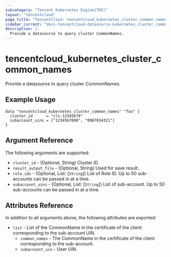 ```yaml
---
subcategory: "Tencent Kubernetes Engine(TKE)"
layout: "tencentcloud"
page_title: "TencentCloud: tencentcloud_kubernetes_cluster_common_names"
sidebar_current: "docs-tencentcloud-datasource-kubernetes_cluster_common_names"
description: |-
  Provide a datasource to query cluster CommonNames.
---
```


# tencentcloud_kubernetes_cluster_common_names

Provide a datasource to query cluster CommonNames.

## Example Usage

```hcl
data "tencentcloud_kubernetes_cluster_common_names" "foo" {
  cluster_id      = "cls-12345678"
  subaccount_uins = ["1234567890", "0987654321"]
}
```

## Argument Reference

The following arguments are supported:

* `cluster_id` - (Optional, String) Cluster ID.
* `result_output_file` - (Optional, String) Used for save result.
* `role_ids` - (Optional, List: [`String`]) List of Role ID. Up to 50 sub-accounts can be passed in at a time.
* `subaccount_uins` - (Optional, List: [`String`]) List of sub-account. Up to 50 sub-accounts can be passed in at a time.

## Attributes Reference

In addition to all arguments above, the following attributes are exported:

* `list` - List of the CommonName in the certificate of the client corresponding to the sub-account UIN.
  * `common_names` - The CommonName in the certificate of the client corresponding to the sub-account.
  * `subaccount_uin` - User UIN.


